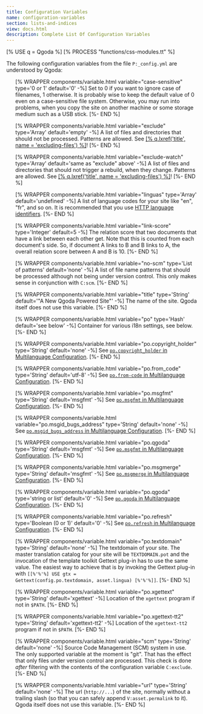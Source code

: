 ```yaml
---
title: Configuration Variables
name: configuration-variables
section: lists-and-indices
view: docs.html
description: Complete List Of Configuration Variables
---
```

<!--qgoda-no-xgettext-->
[% USE q = Qgoda %]
[% PROCESS "functions/css-modules.tt" %]
<!--/qgoda-no-xgettext-->

The following configuration variables from the file `P:_config.yml` are understood by Qgoda:

<ul>
[% WRAPPER components/variable.html
   variable="case-sensitive" type='0 or 1'
   default='0' -%]
Set to 0 if you want to ignore case of filenames, 1 otherwise.  It is probably wise to keep the default value of 0 even on a case-sensitive file system.  Otherwise, you may run into problems, when you copy the site on another machine or some storage medium such as a USB stick.
[%- END %]

[% WRAPPER components/variable.html
   variable="exclude" type='Array'
   default='empty' -%]
A list of files and directories that should not be processed.  Patterns are allowed.  See <a href="[% q.llink(name = 'excluding-files') %]">[% q.lxref('title', name = 'excluding-files') %]</a>!
[%- END %]

[% WRAPPER components/variable.html
   variable="exclude-watch" type='Array'
   default='same as "exclude" above' -%]
A list of files and directories that should not trigger a rebuild, when they change.  Patterns are allowed.  See <a href="[% q.llink(name = 'excluding-files') %]">[% q.lxref('title', name = 'excluding-files') %]</a>!
[%- END %]

[% WRAPPER components/variable.html
   variable="linguas" type='Array'
   default='undefined' -%]
A list of language codes for your site like "en", "fr", and so on.  It is recommended that you use <a href="https://tools.ietf.org/html/rfc3066">HTTP language identifiers</a>.
[%- END %]

[% WRAPPER components/variable.html
   variable="link-score" type='Integer'
   default=5 -%]
The relation score that two documents that have a link between each other get.  Note that this is counted from each document's side.  So, if document A links to B and B links to A, the overall relation score between A and B is 10.
[%- END %]

[% WRAPPER components/variable.html
   variable="no-scm" type='List of patterns'
   default='none' -%]
A list of file name patterns that should be processed although not being under version control.  This only makes sense in conjunction with <code>C:scm</code>.
[%- END %]

[% WRAPPER components/variable.html
   variable="title" type='String'
   default='"A New Qgoda Powered Site"' -%]
The name of the site.  Qgoda itself does not use this variable.
[%- END %]

[% WRAPPER components/variable.html
   variable="po" type='Hash'
   default='see below' -%]
Container for various <q-term>i18n</q-term> settings, see below.
[%- END %]

[% WRAPPER components/variable.html
   variable="po.copyright_holder" type='String'
   default='none' -%]
See <a href="[% q.llink(name='multilanguage-configuration') %]#po.copyright_holder-code-"><code>po.copyright_holder</code> in Multilanguage Configuration</a>.
[%- END %]

[% WRAPPER components/variable.html
   variable="po.from_code" type='String'
   default='utf-8' -%]
See <a href="[% q.llink(name='multilanguage-configuration') %]#po.from-code-code-"><code>po.from-code</code> in Multilanguage Configuration</a>.
[%- END %]

[% WRAPPER components/variable.html
   variable="po.msgfmt" type='String'
   default='msgfmt' -%]
See <a href="[% q.llink(name='multilanguage-configuration') %]#po.msgfmt-code-"><code>po.msgfmt</code> in Multilanguage Configuration</a>.
[%- END %]

[% WRAPPER components/variable.html
   variable="po.msgid_bugs_address" type='String'
   default='none' -%]
See <a href="[% q.llink(name='multilanguage-configuration') %]#po.msgid_bugs_address-code-"><code>po.msgid_bugs_address</code> in Multilanguage Configuration</a>.
[%- END %]

[% WRAPPER components/variable.html
   variable="po.qgoda" type='String'
   default='msgfmt' -%]
See <a href="[% q.llink(name='multilanguage-configuration') %]#po.msgfmt-code-"><code>po.msgfmt</code> in Multilanguage Configuration</a>.
[%- END %]

[% WRAPPER components/variable.html
   variable="po.msgmerge" type='String'
   default='msgfmt' -%]
See <a href="[% q.llink(name='multilanguage-configuration') %]#po.msgmerge-code-"><code>po.msgmerge</code> in Multilanguage Configuration</a>.
[%- END %]

[% WRAPPER components/variable.html
   variable="po.qgoda" type='string or list'
   default='0' -%]
See <a href="[% q.llink(name='multilanguage-configuration') %]#po.qgoda-code-"><code>po.qgoda</code> in Multilanguage Configuration</a>.
[%- END %]

[% WRAPPER components/variable.html
   variable="po.refresh" type='Boolean (0 or 1)'
   default='0' -%]
See <a href="[% q.llink(name='multilanguage-configuration') %]#po.refresh-code-"><code>po.refresh</code> in Multilanguage Configuration</a>.
[%- END %]

[% WRAPPER components/variable.html
   variable="po.textdomain" type='String'
   default='none' -%]
The textdomain of your site.  The master translation catalog for your site will be <code>TEXTDOMAIN.pot</code> and the invocation of the template toolkit Gettext plug-in has to use the same value.  The easiest way to achieve that is by invoking the Gettext plug-in with <code>[[%'%'%] USE gtx = Gettext(config.po.textdomain, asset.lingua) [%'%'%]]</code>.
[%- END %]

[% WRAPPER components/variable.html
   variable="po.xgettext" type='String'
   default='xgettext' -%]
Location of the <code>xgettext</code> program if not in <code>$PATH</code>.
[%- END %]

[% WRAPPER components/variable.html
   variable="po.xgettext-tt2" type='String'
   default='xgettext-tt2' -%]
Location of the <code>xgettext-tt2</code> program if not in <code>$PATH</code>.
[%- END %]

[% WRAPPER components/variable.html
   variable="scm" type='String'
   default='none' -%]
Source Code Management (SCM) system in use.  The only supported variable at the moment is "git".  That has the effect that only files under version control are processed.  This check is done *after* filtering with the contents of the configuration variable <code>C:exclude</code>.
[%- END %]

[% WRAPPER components/variable.html
   variable="url" type='String'
   default='none' -%]
The url (<code>http://...</code>) of the site, normally without a trailing slash (so that you can safely append <code>V:asset.permalink</code> to it).  Qgoda itself does not use this variable.
[%- END %]
</ul>
